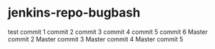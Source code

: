 # jenkins-repo-bugbash
test commit 1
commit 2
commit 3
commit 4
commit 5
commit 6
Master commit 2
Master commit 3
Master commit 4
Master commit 5
